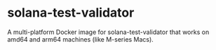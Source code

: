 # solana-test-validator

A multi-platform Docker image for solana-test-validator that works on amd64 and arm64 machines (like M-series Macs).
